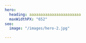 ```yaml
---
hero:
  heading: aaaaaaaaaaaaaaaaaaaaaaa
  maxWidthPX: "652"
seo:
  image: "/images/hero-2.jpg"

---
```

